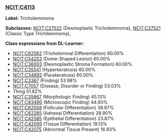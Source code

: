 
### [NCIT:C4113](http://purl.obolibrary.org/obo/NCIT_C4113)
**Label:** Tricholemmoma

**Subclasses:** [NCIT:C27522](http://purl.obolibrary.org/obo/NCIT_C27522) (Desmoplastic Tricholemmoma), [NCIT:C27521](http://purl.obolibrary.org/obo/NCIT_C27521) (Classic Type Trichilemmoma), 

**Class expressions from DL-Learner:**

- [NCIT:C62562](http://purl.obolibrary.org/obo/NCIT_C62562) (Tricholemmal Differentiation) 60.00%
- [NCIT:C54253](http://purl.obolibrary.org/obo/NCIT_C54253) (Dome-Shaped Lesion) 60.00%
- [NCIT:C36003](http://purl.obolibrary.org/obo/NCIT_C36003) (Desmoplastic Stroma Formation) 60.00%
- [NCIT:C35541](http://purl.obolibrary.org/obo/NCIT_C35541) (Hyperkeratosis) 60.00%
- [NCIT:C34892](http://purl.obolibrary.org/obo/NCIT_C34892) (Parakeratosis) 60.00%
- [NCIT:C3367](http://purl.obolibrary.org/obo/NCIT_C3367) (Finding) 53.98%
- [NCIT:C7057](http://purl.obolibrary.org/obo/NCIT_C7057) (Disease, Disorder or Finding) 53.03%
- Thing 51.82%
- [NCIT:C35867](http://purl.obolibrary.org/obo/NCIT_C35867) (Morphologic Finding) 45.13%
- [NCIT:C83490](http://purl.obolibrary.org/obo/NCIT_C83490) (Microscopic Finding) 44.93%
- [NCIT:C62558](http://purl.obolibrary.org/obo/NCIT_C62558) (Follicular Differentiation) 38.87%
- [NCIT:C62285](http://purl.obolibrary.org/obo/NCIT_C62285) (Adnexal Differentiation) 28.90%
- [NCIT:C42585](http://purl.obolibrary.org/obo/NCIT_C42585) (Epithelial Differentiation) 23.87%
- [NCIT:C42095](http://purl.obolibrary.org/obo/NCIT_C42095) (Tissue Differentiation) 19.13%
- [NCIT:C42075](http://purl.obolibrary.org/obo/NCIT_C42075) (Abnormal Tissue Present) 16.93%


